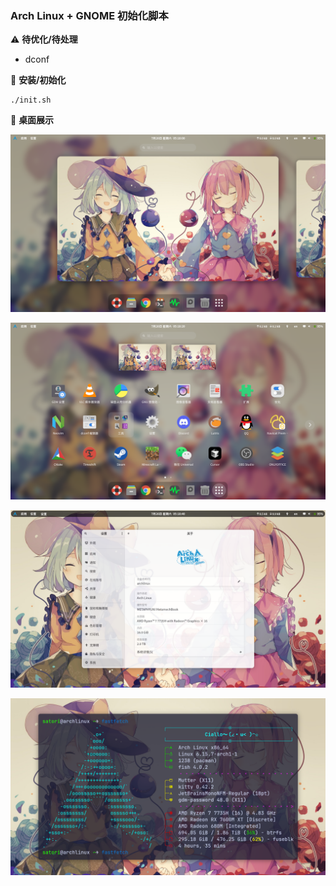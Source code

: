 ### Arch Linux + GNOME 初始化脚本

⚠️ **待优化/待处理**
- dconf

🎨 **安装/初始化**
```
./init.sh
```

📖 **桌面展示**

![00](./pictures/00.png)

![20](./pictures/20.png)

![40](./pictures/40.png)

![60](./pictures/60.png)
